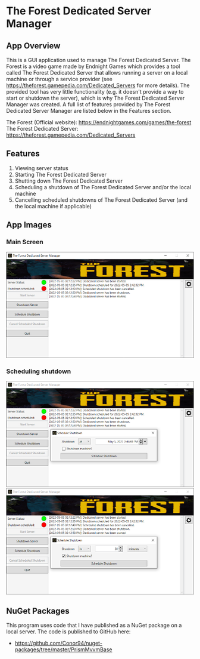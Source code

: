 # The Forest Dedicated Server Manager
## App Overview
This is a GUI application used to manage The Forest Dedicated Server. The Forest is a video game made by Endnight Games which provides a tool called The Forest Dedicated Server that allows running a server on a local machine or through a service provider (see https://theforest.gamepedia.com/Dedicated_Servers for more details). The provided tool has very little functionality (e.g. it doesn't provide a way to start or shutdown the server), which is why The Forest Dedicated Server Manager was created. A full list of features provided by The Forest Dedicated Server Manager are listed below in the Features section. 

The Forest (Official website): https://endnightgames.com/games/the-forest  
The Forest Dedicated Server: https://theforest.gamepedia.com/Dedicated_Servers

## Features
1. Viewing server status
2. Starting The Forest Dedicated Server
3. Shutting down The Forest Dedicated Server
4. Scheduling a shutdown of The Forest Dedicated Server and/or the local machine
5. Cancelling scheduled shutdowns of The Forest Dedicated Server (and the local machine if applicable)

## App Images
### Main Screen
<img src="Screenshots/app-main-screen.png" alt="Application main screen" title="Application main screen" width="700"/>

### Scheduling shutdown
<img src="Screenshots/app-shutdown-at.png" alt="Shutting down the server at a specific time" title="Shutting down the server at a specific time" width="700"/>

<img src="Screenshots/app-shutdown-in-minutes.png" alt="Shutting down the server after a given period of time" title="Shutting down the server after a given period of time" width="700"/>

## NuGet Packages
This program uses code that I have published as a NuGet package on a local server. The code is published to GitHub here:
* https://github.com/Conor94/nuget-packages/tree/master/PrismMvvmBase
